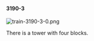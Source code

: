 #### 3190-3
![train-3190-3-0.png](https://github.com/lil-lab/nlvr/raw/master/nlvr/train/images/24/train-3190-3-0.png "train-3190-3-0.png")

There is a tower with four blocks.